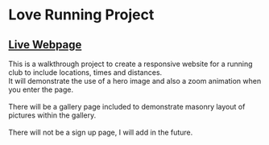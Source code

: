 # Love Running Project
[Live Webpage](https://arronbeale.github.io/Love-Running/)
---
This is a walkthrough project to create a responsive website for a running club to include locations, times and distances.\
It will demonstrate the use of a hero image and also a zoom animation when you enter the page.
\
\
There will be a gallery page included to demonstrate masonry layout of pictures within the gallery.
\
\
There will not be a sign up page, I will add in the future.

